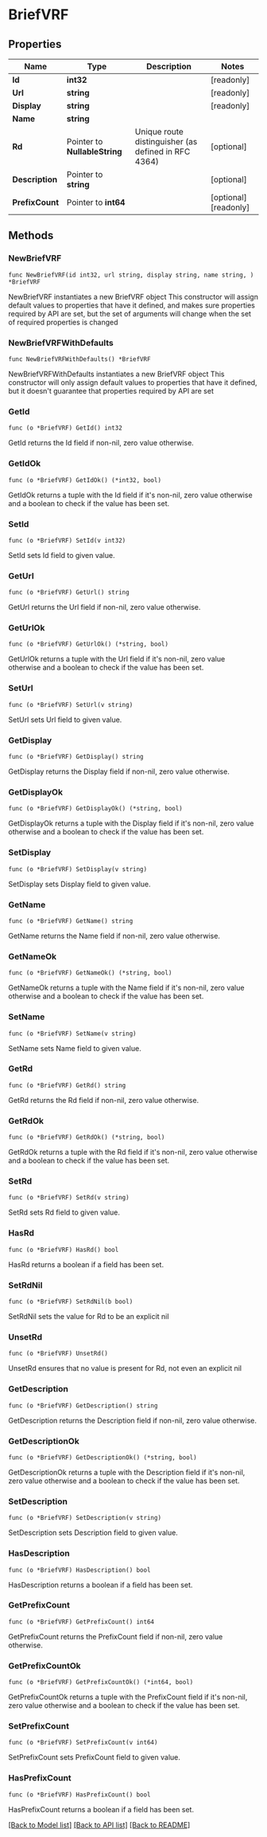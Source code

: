 # BriefVRF

## Properties

Name | Type | Description | Notes
------------ | ------------- | ------------- | -------------
**Id** | **int32** |  | [readonly] 
**Url** | **string** |  | [readonly] 
**Display** | **string** |  | [readonly] 
**Name** | **string** |  | 
**Rd** | Pointer to **NullableString** | Unique route distinguisher (as defined in RFC 4364) | [optional] 
**Description** | Pointer to **string** |  | [optional] 
**PrefixCount** | Pointer to **int64** |  | [optional] [readonly] 

## Methods

### NewBriefVRF

`func NewBriefVRF(id int32, url string, display string, name string, ) *BriefVRF`

NewBriefVRF instantiates a new BriefVRF object
This constructor will assign default values to properties that have it defined,
and makes sure properties required by API are set, but the set of arguments
will change when the set of required properties is changed

### NewBriefVRFWithDefaults

`func NewBriefVRFWithDefaults() *BriefVRF`

NewBriefVRFWithDefaults instantiates a new BriefVRF object
This constructor will only assign default values to properties that have it defined,
but it doesn't guarantee that properties required by API are set

### GetId

`func (o *BriefVRF) GetId() int32`

GetId returns the Id field if non-nil, zero value otherwise.

### GetIdOk

`func (o *BriefVRF) GetIdOk() (*int32, bool)`

GetIdOk returns a tuple with the Id field if it's non-nil, zero value otherwise
and a boolean to check if the value has been set.

### SetId

`func (o *BriefVRF) SetId(v int32)`

SetId sets Id field to given value.


### GetUrl

`func (o *BriefVRF) GetUrl() string`

GetUrl returns the Url field if non-nil, zero value otherwise.

### GetUrlOk

`func (o *BriefVRF) GetUrlOk() (*string, bool)`

GetUrlOk returns a tuple with the Url field if it's non-nil, zero value otherwise
and a boolean to check if the value has been set.

### SetUrl

`func (o *BriefVRF) SetUrl(v string)`

SetUrl sets Url field to given value.


### GetDisplay

`func (o *BriefVRF) GetDisplay() string`

GetDisplay returns the Display field if non-nil, zero value otherwise.

### GetDisplayOk

`func (o *BriefVRF) GetDisplayOk() (*string, bool)`

GetDisplayOk returns a tuple with the Display field if it's non-nil, zero value otherwise
and a boolean to check if the value has been set.

### SetDisplay

`func (o *BriefVRF) SetDisplay(v string)`

SetDisplay sets Display field to given value.


### GetName

`func (o *BriefVRF) GetName() string`

GetName returns the Name field if non-nil, zero value otherwise.

### GetNameOk

`func (o *BriefVRF) GetNameOk() (*string, bool)`

GetNameOk returns a tuple with the Name field if it's non-nil, zero value otherwise
and a boolean to check if the value has been set.

### SetName

`func (o *BriefVRF) SetName(v string)`

SetName sets Name field to given value.


### GetRd

`func (o *BriefVRF) GetRd() string`

GetRd returns the Rd field if non-nil, zero value otherwise.

### GetRdOk

`func (o *BriefVRF) GetRdOk() (*string, bool)`

GetRdOk returns a tuple with the Rd field if it's non-nil, zero value otherwise
and a boolean to check if the value has been set.

### SetRd

`func (o *BriefVRF) SetRd(v string)`

SetRd sets Rd field to given value.

### HasRd

`func (o *BriefVRF) HasRd() bool`

HasRd returns a boolean if a field has been set.

### SetRdNil

`func (o *BriefVRF) SetRdNil(b bool)`

 SetRdNil sets the value for Rd to be an explicit nil

### UnsetRd
`func (o *BriefVRF) UnsetRd()`

UnsetRd ensures that no value is present for Rd, not even an explicit nil
### GetDescription

`func (o *BriefVRF) GetDescription() string`

GetDescription returns the Description field if non-nil, zero value otherwise.

### GetDescriptionOk

`func (o *BriefVRF) GetDescriptionOk() (*string, bool)`

GetDescriptionOk returns a tuple with the Description field if it's non-nil, zero value otherwise
and a boolean to check if the value has been set.

### SetDescription

`func (o *BriefVRF) SetDescription(v string)`

SetDescription sets Description field to given value.

### HasDescription

`func (o *BriefVRF) HasDescription() bool`

HasDescription returns a boolean if a field has been set.

### GetPrefixCount

`func (o *BriefVRF) GetPrefixCount() int64`

GetPrefixCount returns the PrefixCount field if non-nil, zero value otherwise.

### GetPrefixCountOk

`func (o *BriefVRF) GetPrefixCountOk() (*int64, bool)`

GetPrefixCountOk returns a tuple with the PrefixCount field if it's non-nil, zero value otherwise
and a boolean to check if the value has been set.

### SetPrefixCount

`func (o *BriefVRF) SetPrefixCount(v int64)`

SetPrefixCount sets PrefixCount field to given value.

### HasPrefixCount

`func (o *BriefVRF) HasPrefixCount() bool`

HasPrefixCount returns a boolean if a field has been set.


[[Back to Model list]](../README.md#documentation-for-models) [[Back to API list]](../README.md#documentation-for-api-endpoints) [[Back to README]](../README.md)


